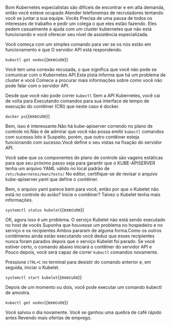Bom Kubernetes especialistas são difíceis de encontrar e em alta demanda, então você esteve ocupado
Atender telefonemas de recrutadores tentando você se juntar a sua equipe. Vocês
Precisa de uma pausa de todos os interesses de trabalho e pedir um colega o que eles estão fazendo.
Eles pedem casualmente a ajuda com um cluster kubernetes que não está funcionando e você
oferecer seu nível de assistência especializada.

Você começa com um simples comando para ver se os nós estão em funcionamento e que
O servidor API está respondendo.

`kubectl get nodes`{{execute}}

Você tem uma conexão recusada, o que significa que você não pode se comunicar com o
Kubernetes API.Esta pista informa que há um problema de cluster e você
Comece a procurar mais informações sobre como você não pode falar com o servidor API.

Desde que você não pode correr `kubectl` Sem a API Kubernetes, você cai de volta para
Executando comandos para sua interface de tempo de execução do contêiner (CRI) que neste caso
é docker.

`docker ps`{{execute}}

Bem, isso é interessante.Não há kube-apiserver correndo no plano de controle
nó.Não é de admirar que você não possa emitir `kubectl` comandos com sucesso.Isto é
Suspeito, porém, que outro contêiner esteja funcionando com sucesso.Você define o seu
vistas na fixação do servidor API.

Você sabe que os componentes do plano de controle são vagens estáticas para que seu próximo passo seja para garantir que o KUBE-APISERVER tenha um arquivo YAML válido no local padrão de
`/etc/kubernetes/manifests/` No editor, certifique-se de revisar o
arquivo kube-apiserver.yaml que define o contêiner.

Bem, o arquivo yaml parece bem para você, então por que o Kubelet não está no controle do avião? Inicie o contêiner? Talvez o Kubelet tenha mais informações.

`systemctl status kubelet`{{execute}}

OK, agora isso é um problema. O serviço Kubelet não está sendo executado no host de vocês
Suponha que houvesse um problema no hospedeiro e no serviço e os recipientes
Ambos pararam de alguma forma.Como os outros contêineres ainda estão executando você deduz
que esses recipientes nunca foram parados depois que o serviço Kubelet foi parado.
Se você estiver certo, o comando abaixo iniciará o contêiner do servidor API e
Pouco depois, você será capaz de correr `kubectl` comandos novamente.

Pressione `CTRL+C` no terminal para desistir do comando anterior e, em seguida, iniciar o
Kubelet.

`systemctl start kubelet`{{execute}}

Depois de um momento ou dois, você pode executar um comando kubectl de amostra.

`kubectl get nodes`{{execute}}

Você salvou o dia novamente. Você se ganhou uma quebra de café rápido antes
Revendo mais ofertas de emprego.